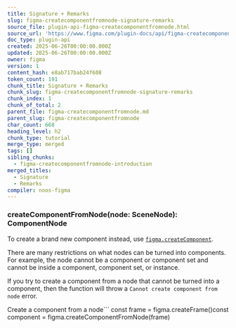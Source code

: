 ```yaml
---
title: Signature + Remarks
slug: figma-createcomponentfromnode-signature-remarks
source_file: plugin-api-figma-createcomponentfromnode.html
source_url: 'https://www.figma.com/plugin-docs/api/figma-createcomponentfromnode/'
doc_type: plugin-api
created: 2025-06-26T00:00:00.000Z
updated: 2025-06-26T00:00:00.000Z
owner: figma
version: 1
content_hash: e8ab717bab24f608
token_count: 191
chunk_title: Signature + Remarks
chunk_slug: figma-createcomponentfromnode-signature-remarks
chunk_index: 1
chunk_of_total: 2
parent_file: figma-createcomponentfromnode.md
parent_slug: figma-createcomponentfromnode
char_count: 668
heading_level: h2
chunk_type: tutorial
merge_type: merged
tags: []
sibling_chunks:
  - figma-createcomponentfromnode-introduction
merged_titles:
  - Signature
  - Remarks
compiler: noos-figma
---
```


### createComponentFromNode(node: SceneNode): ComponentNode

To create a brand new component instead, use [`figma.createComponent`](/plugin-docs/api/properties/figma-createcomponent/).

There are many restrictions on what nodes can be turned into components. For example, the node cannot be a component or component set and cannot be inside a component, component set, or instance.

If you try to create a component from a node that cannot be turned into a component, then the function will throw a `Cannot create component from node` error.

Create a component from a node```
const frame = figma.createFrame()const component = figma.createComponentFromNode(frame)
```
